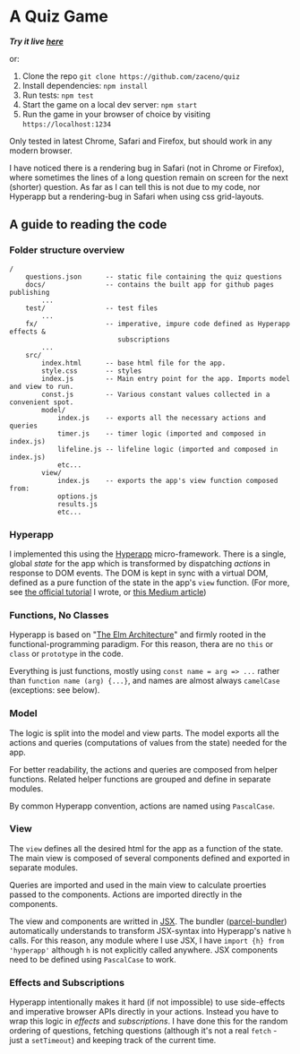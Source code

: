 # A Quiz Game

***Try it live [here](https://zaceno.github.io/quiz/)***

or:

1. Clone the repo `git clone https://github.com/zaceno/quiz`
2. Install dependencies: `npm install`
3. Run tests: `npm test`
4. Start the game on a local dev server: `npm start`
5. Run the game in your browser of choice by visiting `https://localhost:1234`

Only tested in latest Chrome, Safari and Firefox, but should work in any modern browser.

I have noticed there is a rendering bug in Safari (not in Chrome or Firefox), where sometimes the
lines of a long question remain on screen for the next (shorter) question. As far as I can tell this
is not due to my code, nor Hyperapp but a rendering-bug in Safari when using css grid-layouts.


## A guide to reading the code

### Folder structure overview
```
/
    questions.json      -- static file containing the quiz questions
    docs/               -- contains the built app for github pages publishing
        ...
    test/               -- test files
        ...
    fx/                 -- imperative, impure code defined as Hyperapp effects &
                           subscriptions
        ...
    src/
        index.html      -- base html file for the app.
        style.css       -- styles
        index.js        -- Main entry point for the app. Imports model and view to run.
        const.js        -- Various constant values collected in a convenient spot.
        model/
            index.js    -- exports all the necessary actions and queries
            timer.js    -- timer logic (imported and composed in index.js)
            lifeline.js -- lifeline logic (imported and composed in index.js)
            etc...
        view/
            index.js    -- exports the app's view function composed from:
            options.js  
            results.js
            etc...
```


### Hyperapp

I implemented this using the [Hyperapp](https://hyperapp.dev) micro-framework. There is a single, global _state_ for the
app which is transformed by dispatching _actions_ in response to DOM events. The DOM is kept in sync with a virtual
DOM, defined as a pure function of the state in the app's `view` function. (For more, see
[the official tutorial](https://hyperapp.dev/tutorial) I wrote, or [this Medium article](https://medium.com/hyperapp/a-walk-through-hyperapp-2-b1f642fca172))

### Functions, No Classes

Hyperapp is based on "[The Elm Architecture](https://github.com/dwyl/learn-elm-architecture-in-javascript/issues/38)" and firmly rooted in the functional-programming paradigm. For this reason, thera are no `this` or `class` or `prototype`
in the code.

Everything is just functions, mostly using `const name = arg => ...` rather than `function name (arg) {...}`, and names are almost always `camelCase` (exceptions: see below).


### Model

The logic is split into the model and view parts. The model exports all the actions and queries (computations of values from the state) needed for the app.

For better readability, the actions and queries are composed from helper functions. Related helper functions are grouped and define in separate modules.

By common Hyperapp convention, actions are named using `PascalCase`.


### View

The `view` defines all the desired html for the app as a function of the state. The main view is composed of several components defined and exported in separate modules. 

Queries are imported and used in the main view to calculate proerties passed to the components. Actions are imported directly in the components.

The view and components are writted in [JSX](https://babeljs.io/docs/en/babel-plugin-transform-react-jsx).
The bundler ([parcel-bundler](https://parceljs.org)) automatically understands to transform JSX-syntax into
Hyperapp's native `h` calls. For this reason, any module where I use JSX, I have `import {h} from 'hyperapp'`
although `h` is not explicitly called anywhere. JSX components need to be defined using `PascalCase` to work.

### Effects and Subscriptions

Hyperapp intentionally makes it hard (if not impossible) to use side-effects and imperative browser APIs directly in your actions. Instead you have to wrap this logic in _effects_ and _subscriptions_. I have done this for the random ordering of questions, fetching questions (although it's not a real `fetch` - just a `setTimeout`) and keeping track of the current time. 

